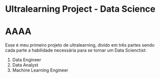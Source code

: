 # Ultralearning Project - Data Science
<h1>AAAA </h1>
Esse é meu primeiro projeto de ultralearning, divido em três partes sendo cada parte a habilidade necessária para se tornar um Data Scienctist: 

1. Data Engineer
2. Data Analyst
3. Machine Learning Engineer

